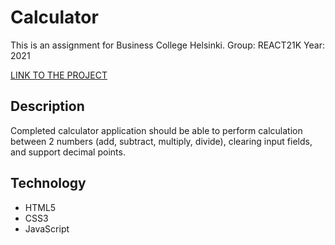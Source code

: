 # Calculator

This is an assignment for Business College Helsinki.
Group: REACT21K
Year: 2021

[LINK TO THE PROJECT](https://sagar-aryal.github.io/REACT21K_JavaScript/Hoang/Calculator/)

## Description

Completed calculator application should be able to perform calculation between 2 numbers (add, subtract, multiply, divide), clearing input fields, and support decimal points.

## Technology

- HTML5
- CSS3
- JavaScript
